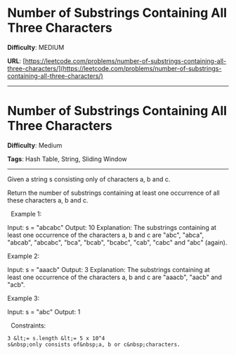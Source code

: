 # Number of Substrings Containing All Three Characters

**Difficulty**: MEDIUM

**URL**: [https://leetcode.com/problems/number-of-substrings-containing-all-three-characters/](https://leetcode.com/problems/number-of-substrings-containing-all-three-characters/)

---

# Number of Substrings Containing All Three Characters

**Difficulty**: Medium

**Tags**: Hash Table, String, Sliding Window

---

Given a string s&nbsp;consisting only of characters a, b and c.

Return the number of substrings containing at least&nbsp;one occurrence of all these characters a, b and c.

&nbsp;
Example 1:


Input: s = &quot;abcabc&quot;
Output: 10
Explanation: The substrings containing&nbsp;at least&nbsp;one occurrence of the characters&nbsp;a,&nbsp;b&nbsp;and&nbsp;c are &quot;abc&quot;, &quot;abca&quot;, &quot;abcab&quot;, &quot;abcabc&quot;, &quot;bca&quot;, &quot;bcab&quot;, &quot;bcabc&quot;, &quot;cab&quot;, &quot;cabc&quot; and &quot;abc&quot; (again). 


Example 2:


Input: s = &quot;aaacb&quot;
Output: 3
Explanation: The substrings containing&nbsp;at least&nbsp;one occurrence of the characters&nbsp;a,&nbsp;b&nbsp;and&nbsp;c are &quot;aaacb&quot;, &quot;aacb&quot; and &quot;acb&quot;. 


Example 3:


Input: s = &quot;abc&quot;
Output: 1


&nbsp;
Constraints:


	3 &lt;= s.length &lt;= 5 x 10^4
	s&nbsp;only consists of&nbsp;a, b or c&nbsp;characters.



